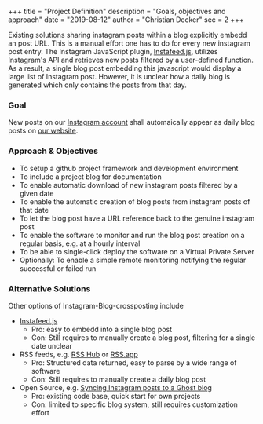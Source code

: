 +++
title = "Project Definition"
description = "Goals, objectives and approach"
date = "2019-08-12"
author = "Christian Decker"
sec = 2
+++

Existing solutions sharing instagram posts within a blog explicitly embedd an post URL. This is a manual effort one has to do for every new instagram post entry. The Instagram JavaScript plugin, [Instafeed.js](//instafeedjs.com), utilizes Instagram's API and retrieves new posts filtered by a user-defined function. As a result, a single blog post embedding this javascript would display a large list of Instagram post. However, it is unclear how a daily blog is generated which only contains the posts from that day.

### Goal

New posts on our [Instagram account](//www.instagram.com/dramalamas.tours2019/) shall automaically appear as daily blog posts on [our website](//dramalamas.tours).


### Approach & Objectives

* To setup a github project framework and development environment
* To include a project blog for documentation
* To enable automatic download of new instagram posts filtered by a given date
* To enable the automatic creation of blog posts from instagram posts of that date
* To let the blog post have a URL reference back to the genuine instagram post
* To enable the software to monitor and run the blog post creation on a regular basis, e.g. at a hourly interval
* To be able to single-click deploy the software on a Virtual Private Server
* Optionally: To enable a simple remote monitoring notifying the regular successful or failed run

### Alternative Solutions

Other options of Instagram-Blog-crossposting include

* [Instafeed.js](//instafeedjs.com)
    * Pro: easy to embedd into a single blog post
    * Con: Still requires to manually create a blog post, filtering for a single date  unclear
* RSS feeds, e.g. [RSS Hub](https://docs.rsshub.app/en/#instagram) or [RSS.app](https://rss.app/rss-feed/create-instagram-rss-feed)
    * Pro: Structured data returned, easy to parse by a wide range of software
    * Con: Still requires to manually create a daily blog post
* Open Source, e.g. [Syncing Instagram posts to a Ghost blog](https://thomasclowes.com/syncing-instagram-posts-to-a-ghost-blog/)
    * Pro: existing code base, quick start for own projects
    * Con: limited to specific blog system, still requires customization effort
    
